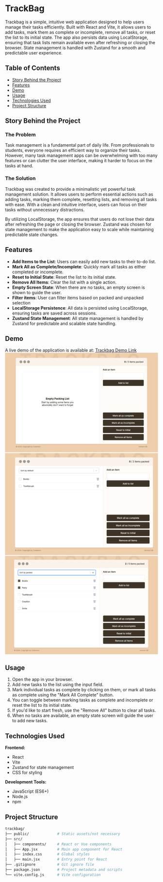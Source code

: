 # TrackBag

Trackbag is a simple, intuitive web application designed to help users manage their tasks efficiently. Built with React and Vite, it allows users to add tasks, mark them as complete or incomplete, remove all tasks, or reset the list to its initial state. The app also persists data using LocalStorage, ensuring that task lists remain available even after refreshing or closing the browser. State management is handled with Zustand for a smooth and predictable user experience.

## Table of Contents

- [Story Behind the Project](#story-behind-the-project)
- [Features](#features)
- [Demo](#demo)
- [Usage](#usage)
- [Technologies Used](#technologies-used)
- [Project Structure](#project-structure)

## Story Behind the Project

### The Problem

Task management is a fundamental part of daily life.
From professionals to students, everyone requires an efficient way to organize their tasks.
However, many task management apps can be overwhelming with too many features or can clutter the user interface,
making it harder to focus on the tasks at hand.

### The Solution

Trackbag was created to provide a minimalistic yet powerful task management solution.
It allows users to perform essential actions such as adding tasks, marking them complete, resetting lists,
and removing all tasks with ease.
With a clean and intuitive interface, users can focus on their tasks without unnecessary distractions.

By utilizing LocalStorage,
the app ensures that users do not lose their data after refreshing the page or closing the browser.
Zustand was chosen for state management
to make the application easy to scale while maintaining predictable state changes.

## Features

- **Add Items to the List**: Users can easily add new tasks to their to-do list.
- **Mark All as Complete/Incomplete**: Quickly mark all tasks as either completed or incomplete.
- **Reset to Initial State**: Reset the list to its initial state.
- **Remove All Items**: Clear the list with a single action.
- **Empty Screen State**: When there are no tasks, an empty screen is shown to guide the user.
- **Filter items**: User can filter items based on packed and unpacked selection
- **LocalStorage Persistence**: All data is persisted using LocalStorage, ensuring tasks are saved across sessions.
- **Zustand State Management**: All state management is handled by Zustand for predictable and scalable state handling.

## Demo

A live demo of the application is available at: [Trackbag Demo Link](https://trackbag-web-application.vercel.app/)
![Trackbag Screenshot](./src/public/img/img3.png)
![Trackbag Screenshot](./src/public/img/img2.png)
![Trackbag Screenshot](./src/public/img/img1.png)

## Usage

1. Open the app in your browser.
2. Add new tasks to the list using the input field.
3. Mark individual tasks as complete by clicking on them, or mark all tasks as complete using the "Mark All Complete" button.
4. You can toggle between marking tasks as complete and incomplete or reset the list to its initial state.
5. If you'd like to start fresh, use the "Remove All" button to clear all tasks.
6. When no tasks are available, an empty state screen will guide the user to add new tasks.

## Technologies Used

**Frontend:**
- React
- Vite
- Zustand for state management
- CSS for styling

**Development Tools:**
- JavaScript (ES6+)
- Node.js
- npm

## Project Structure
```bash
trackbag/
├── public/             # Static assets/not necessary
├── src/
│   ├── components/     # React or Vue components
│   ├── App.jsx         # Main app component for React
│   ├── index.css       # Global styles
│   ├── main.jsx        # Entry point for React
├── .gitignore          # Git ignore file
├── package.json        # Project metadata and scripts
└── vite.config.js      # Vite configuration
```

